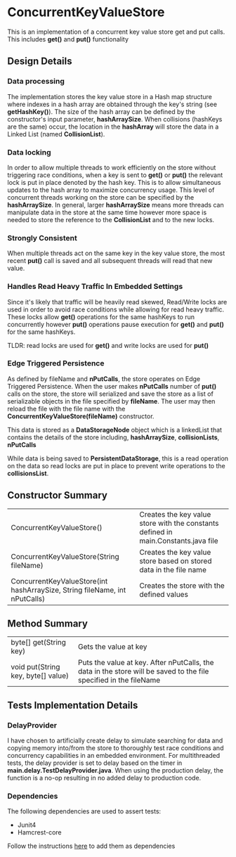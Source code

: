 # ConcurrentKeyValueStore

This is an implementation of a concurrent key value store get and put calls. This includes **get()** and **put()** functionality

## Design Details
### Data processing
The implementation stores the key value store in a Hash map structure where indexes in a hash array are obtained through the key's string (see **getHashKey()**). The size of the hash array can be defined by the constructor's input parameter, **hashArraySize**. When collisions (hashKeys are the same) occur, the location in the **hashArray** will store the data in a Linked List (named **CollisionList**). 

### Data locking
In order to allow multiple threads to work efficiently on the store without triggering race conditions, when a key is sent to **get()** or **put()** the relevant lock is put in place denoted by the hash key. This is to allow simultaneous updates to the hash array to maximize concurrency usage. This level of concurrent threads working on the store can be specified by the **hashArraySize**. In general, larger **hashArraySize** means more threads can manipulate data in the store at the same time however more space is needed to store the reference to the **CollisionList** and to the new locks.

### Strongly Consistent
When multiple threads act on the same key in the key value store, the most recent **put()** call is saved and all subsequent threads will read that new value.

### Handles Read Heavy Traffic In Embedded Settings
Since it's likely that traffic will be heavily read skewed, Read/Write locks are used in order to avoid race conditions while allowing for read heavy traffic. These locks allow **get()** operations for the same hashKeys to run concurrently however **put()** operations pause execution for **get()** and **put()** for the same hashKeys. 

TLDR: read locks are used for **get()** and write locks are used for **put()**


### Edge Triggered Persistence
As defined by fileName and **nPutCalls**, the store operates on Edge Triggered Persistence. When the user makes **nPutCalls** number of **put()** calls on the store, the store will serialized and save the store as a list of serializable objects in the file specified by **fileName**. The user may then reload the file with the file name with the **ConcurrentKeyValueStore(fileName)** constructor.

This data is stored as a **DataStorageNode** object which is a linkedList that contains the details of the store including, **hashArraySize**, **collisionLists**, **nPutCalls**

While data is being saved to **PersistentDataStorage**, this is  a read operation on the data so read locks are put in place to prevent write operations to the **collisionsList**.

## Constructor Summary

<table>
  <tr>
    <td>ConcurrentKeyValueStore()</td>
    <td>Creates the key value store with the constants defined in main.Constants.java file</td>
 
  </tr>
  <tr>
    <td>ConcurrentKeyValueStore(String fileName)</td>
    <td>Creates the key value store based on stored data in the file name</td>

  </tr>
  <tr>
    <td>ConcurrentKeyValueStore(int hashArraySize, String fileName, int nPutCalls)</td>
    <td>Creates the store with the defined values</td>
   
  </tr>
</table>


## Method Summary
<table>
  <tr>
    <td>byte[] get(String key)</td>
    <td>Gets the value at key</td>

  </tr>
  <tr>
    <td>void put(String key, byte[] value)</td>
    <td>Puts the value at key. After nPutCalls, the data in the store will be saved to the file specified in the fileName</td>

  </tr>
</table>

## Tests Implementation Details

### DelayProvider
I have chosen to artificially create delay to simulate searching for data and copying memory into/from the store to thoroughly test race conditions and concurrency capabilities in an embedded environment. For multithreaded tests, the delay provider is set to delay based on the timer in **main.delay.TestDelayProvider.java**. When using the production delay, the function is a no-op resulting in no added delay to production code.

### Dependencies

The following dependencies are used to assert tests:
* Junit4
* Hamcrest-core

Follow the instructions [here](https://github.com/junit-team/junit4/wiki/Download-and-Install) to add them as dependencies

